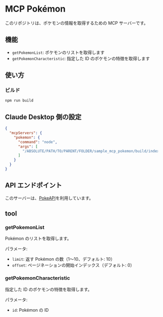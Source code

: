 # MCP Pokémon

このリポジトリは、ポケモンの情報を取得するための MCP サーバーです。

## 機能

- `getPokemonList`: ポケモンのリストを取得します
- `getPokemonCharacteristic`: 指定した ID のポケモンの特徴を取得します

## 使い方

### ビルド

```sh
npm run build
```

## Claude Desktop 側の設定

```json
{
  "mcpServers": {
    "pokemon": {
      "command": "node",
      "args": [
        "/ABSOLUTE/PATH/TO/PARENT/FOLDER/sample_mcp_pokemon/build/index.js"
      ]
    }
  }
}
```

## API エンドポイント

このサーバーは、[PokeAPI](https://pokeapi.co/api/v2)を利用しています。

## tool

### getPokemonList

Pokémon のリストを取得します。

パラメータ:

- `limit`: 返す Pokémon の数（1〜10、デフォルト: 10）
- `offset`: ページネーションの開始インデックス（デフォルト: 0）

### getPokemonCharacteristic

指定した ID のポケモンの特徴を取得します。

パラメータ:

- `id`: Pokémon の ID
